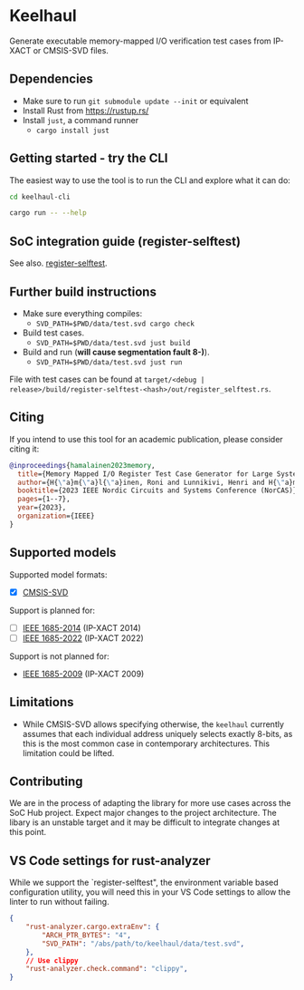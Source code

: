 # Keelhaul

Generate executable memory-mapped I/O verification test cases from IP-XACT or
CMSIS-SVD files.

## Dependencies

- Make sure to run `git submodule update --init` or equivalent
- Install Rust from <https://rustup.rs/>
- Install `just`, a command runner
  - `cargo install just`

## Getting started - try the CLI

The easiest way to use the tool is to run the CLI and explore what it can do:

```sh
cd keelhaul-cli

cargo run -- --help
```

## SoC integration guide (register-selftest)

See also. [register-selftest](./register-selftest/README.md).

## Further build instructions

- Make sure everything compiles:
  - `SVD_PATH=$PWD/data/test.svd cargo check`
- Build test cases.
  - `SVD_PATH=$PWD/data/test.svd just build`
- Build and run (**will cause segmentation fault 8-)**).
  - `SVD_PATH=$PWD/data/test.svd just run`

File with test cases can be found at `target/<debug | release>/build/register-selftest-<hash>/out/register_selftest.rs`.

## Citing

If you intend to use this tool for an academic publication, please consider citing it:

```bibtex
@inproceedings{hamalainen2023memory,
  title={Memory Mapped I/O Register Test Case Generator for Large Systems-on-Chip},
  author={H{\"a}m{\"a}l{\"a}inen, Roni and Lunnikivi, Henri and H{\"a}m{\"a}l{\"a}inen, Timo},
  booktitle={2023 IEEE Nordic Circuits and Systems Conference (NorCAS)},
  pages={1--7},
  year={2023},
  organization={IEEE}
}
```

## Supported models

Supported model formats:

- [x] [CMSIS-SVD](https://www.keil.com/pack/doc/CMSIS/SVD/html/index.html)

Support is planned for:

- [ ] [IEEE 1685-2014](https://standards.ieee.org/ieee/1685/5834/) (IP-XACT 2014)
- [ ] [IEEE 1685-2022](https://standards.ieee.org/ieee/1685/10583/) (IP-XACT 2022)

Support is not planned for:

- [IEEE 1685-2009](https://standards.ieee.org/ieee/1685/4013/) (IP-XACT 2009)

## Limitations

- While CMSIS-SVD allows specifying otherwise, the `keelhaul` currently assumes
  that each individual address uniquely selects exactly 8-bits, as this is the
  most common case in contemporary architectures. This limitation could be
  lifted.

## Contributing

We are in the process of adapting the library for more use cases across the SoC Hub project. Expect major changes to the
project architecture. The libary is an unstable target and it may be difficult to integrate changes at this point.

## VS Code settings for rust-analyzer

While we support the `register-selftest", the environment variable based configuration utility, you
will need this in your VS Code settings to allow the linter to run without failing.

```json
{
    "rust-analyzer.cargo.extraEnv": {
        "ARCH_PTR_BYTES": "4",
        "SVD_PATH": "/abs/path/to/keelhaul/data/test.svd",
    },
    // Use clippy
    "rust-analyzer.check.command": "clippy",
}
```
